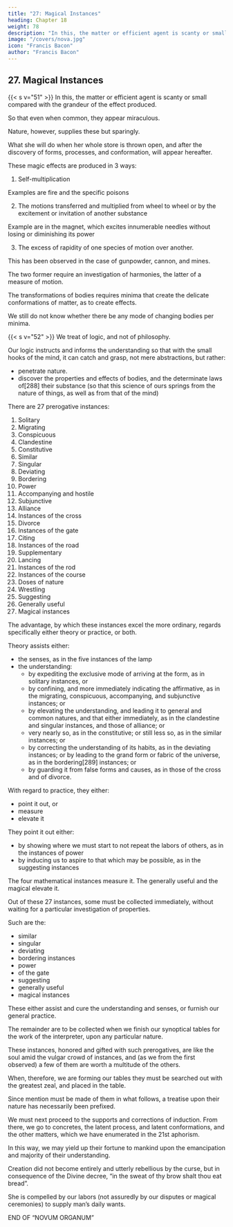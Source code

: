 ```yaml
---
title: "27: Magical Instances"
heading: Chapter 18
weight: 78
description: "In this, the matter or efficient agent is scanty or small compared with the grandeur of the effect produced"
image: "/covers/nova.jpg"
icon: "Francis Bacon"
author: "Francis Bacon"
---
```



## 27. Magical Instances

{{< s v="51" >}} In this, the matter or efficient agent is scanty or small compared with the grandeur of the effect produced.

So that even when common, they appear miraculous.

<!-- , some at first sight, others even upon more attentive observation.[287]  -->

Nature, however, supplies these but sparingly.

What she will do when her whole store is thrown open, and after the discovery of forms, processes, and conformation, will appear hereafter. 

These magic effects are produced in 3 ways:

1. Self-multiplication

Examples are fire and the specific poisons

2. The motions transferred and multiplied from wheel to wheel or by the excitement or invitation of another substance

Example are in the magnet, which excites innumerable needles without losing or diminishing its power
<!-- ; and again in leaven, and the like -->

3. The excess of rapidity of one species of motion over another.

This has been observed in the case of gunpowder, cannon, and mines. 

The two former require an investigation of harmonies, the latter of a measure of motion.

 <!-- (as it is termed), and transferring , which is of importance in all  -->

The transformations of bodies requires minima that create the delicate conformations of matter, as to create effects.

We still do not know whether there be any mode of changing bodies per minima.

<!-- , in a short time, that which nature works out by divers expedients, is a point of which we have as yet no indication. But, as we aspire to the extremest and highest results in that which is solid and true, so do we ever detest, and, as far as in us lies, expel all that is empty and vain. -->


{{< s v="52" >}}  <!-- Let this suffice as to the respective dignity of prerogatives of instances. But it must be noted, that in this our organ,  -->We treat of logic, and not of philosophy. 

Our logic instructs and informs the understanding so that with the small hooks of the mind, it can catch and grasp, not mere abstractions, but rather:
- penetrate nature.
- discover the properties and effects of bodies, and the determinate laws of[288] their substance (so that this science of ours springs from the nature of things, as well as from that of the mind)

 <!-- it is not to be wondered at, if it have been continually interspersed and illustrated with natural observations and experiments, as instances of our method.  -->

There are 27 prerogative instances:

1. Solitary
2. Migrating
3. Conspicuous
4. Clandestine
5. Constitutive
6. Similar
7. Singular
8. Deviating
9. Bordering
10. Power
11. Accompanying and hostile
12. Subjunctive 
13. Alliance
14. Instances of the cross
15. Divorce
16. Instances of the gate
17. Citing
18. Instances of the road
19. Supplementary
20. Lancing
21. Instances of the rod
22. Instances of the course
23. Doses of nature
24. Wrestling
25. Suggesting
26. Generally useful
27. Magical instances


The advantage, by which these instances excel the more ordinary, regards specifically either theory or practice, or both. 

Theory assists either:
- the senses, as in the five instances of the lamp
- the understanding:
  - by expediting the exclusive mode of arriving at the form, as in solitary instances, or
  - by confining, and more immediately indicating the affirmative, as in the migrating, conspicuous, accompanying, and subjunctive instances; or
  - by elevating the understanding, and leading it to general and common natures, and that either immediately, as in the clandestine and singular instances, and those of alliance; or
  - very nearly so, as in the constitutive; or still less so, as in the similar instances; or 
  - by correcting the understanding of its habits, as in the deviating instances; or by leading to the grand form or fabric of the universe, as in the bordering[289] instances; or
  - by guarding it from false forms and causes, as in those of the cross and of divorce.

With regard to practice, they either:
- point it out, or
- measure
- elevate it

They point it out either:
- by showing where we must start to not repeat the labors of others, as in the instances of power
- by inducing us to aspire to that which may be possible, as in the suggesting instances

The four mathematical instances measure it. The generally useful and the magical elevate it.

Out of these 27 instances, some must be collected immediately, without waiting for a particular investigation of properties. 

Such are the:
- similar
- singular
- deviating
- bordering instances
- power
- of the gate
- suggesting
- generally useful
- magical instances

These either assist and cure the understanding and senses, or furnish our general practice. 

The remainder are to be collected when we finish our synoptical tables for the work of the interpreter, upon any particular nature.

These instances, honored and gifted with such prerogatives, are like the soul amid the vulgar crowd of instances, and (as we from the first observed) a few of them are worth a multitude of the others.

When, therefore, we are forming our tables they must be searched out with the greatest zeal, and placed in the table. 

Since mention must be made of them in what follows, a treatise upon their nature has necessarily been prefixed. 

We must next proceed to the supports and corrections of induction. From there, we go to concretes, the latent process, and latent conformations, and the other matters, which we have enumerated in the 21st aphorism. 

In this way, we may yield up their fortune to mankind upon the emancipation and majority of their understanding. 

<!-- From this must necessarily follow an improvement of their estate, and an increase of their power over nature. For man, by the fall, lost at once his state of innocence, and his empire over creation, both of which can be partially recovered even in this life, the first by religion and faith, the second by the arts and sciences.  -->

Creation did not become entirely and utterly rebellious by the curse, but in consequence of the Divine decree, “in the sweat of thy brow shalt thou eat bread”.

She is compelled by our labors (not assuredly by our disputes or magical ceremonies) to supply man’s daily wants.

END OF “NOVUM ORGANUM”
